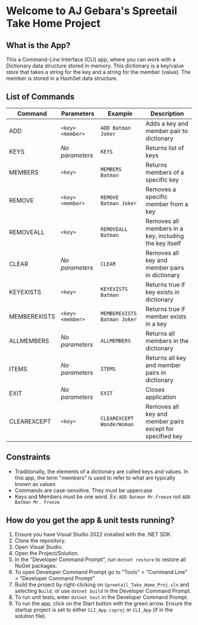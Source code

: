 # Welcome to AJ Gebara's Spreetail Take Home Project

## What is the App?

This a Command-Line Interface (CLI) app, where you can work with a Dictionary data structure stored in memory. 
This dictionary is a key/value store that takes a string for the key and a string for the member (value). The member is stored in a HashSet data structure.

## List of Commands

| Command       | Parameters          | Example                    | Description                                               |
|---------------|---------------------|----------------------------|-----------------------------------------------------------|
| ADD           | `<key> <member>`    | `ADD Batman Joker`         | Adds a key and member pair to dictionary                  |
| KEYS          | *No parameters*     | `KEYS`                     | Returns list of keys                                      |
| MEMBERS       | `<key>`             | `MEMBERS Batman`           | Returns members of a specific key                         |
| REMOVE        | `<key> <member>`    | `REMOVE Batman Joker`      | Removes a specific member from a key                      |
| REMOVEALL     | `<key>`             | `REMOVEALL Batman`         | Removes all members in a key, including the key itself    |
| CLEAR         | *No parameters*     | `CLEAR`                    | Removes all key and member pairs in dictionary            |
| KEYEXISTS     | `<key>`             | `KEYEXISTS Batman`         | Returns true if key exists in dictionary                  |
| MEMBEREXISTS  | `<key> <member>`    | `MEMBEREXISTS Batman Joker`| Returns true if member exists in a key                    |
| ALLMEMBERS    | *No parameters*     | `ALLMEMBERS`               | Returns all members in the dictionary                     |
| ITEMS         | *No parameters*     | `ITEMS`                    | Returns all key and member pairs in dictionary            |
| EXIT          | *No parameters*     | `EXIT`                     | Closes application                                        |
| CLEAREXCEPT   | `<key>`             | `CLEAREXCEPT WonderWoman`  | Removes all key and member pairs except for specified key |

## Constraints

* Traditionally, the elements of a dictionary are called keys and values. In this app, the term "members" is used to refer to what are typically known as values
* Commands are case-sensitive. They must be uppercase
* Keys and Members must be one word. Ex: `ADD Batman Mr.Freeze` not `ADD Batman Mr. Freeze`

## How do you get the app & unit tests running?

1. Ensure you have Visual Studio 2022 installed with the .NET SDK.
2. Clone the repository.
3. Open Visual Studio.
4. Open the Project/Solution.
5. In the "Developer Command Prompt", run `dotnet restore` to restore all NuGet packages.
6. To open Developer Command Prompt go to "Tools" > "Command Line" > "Developer Command Prompt"
7. Build the project by right-clicking on `Spreetail_Take_Home_Proj.sln` and selecting `Build`, or use `dotnet build` in the Developer Command Prompt.
8. To run unit tests, enter `dotnet test` in the Developer Command Prompt.
9. To run the app, click on the Start button with the green arrow. Ensure the startup project is set to either `CLI_App.csproj` or `CLI_App` (if in the solution file).
